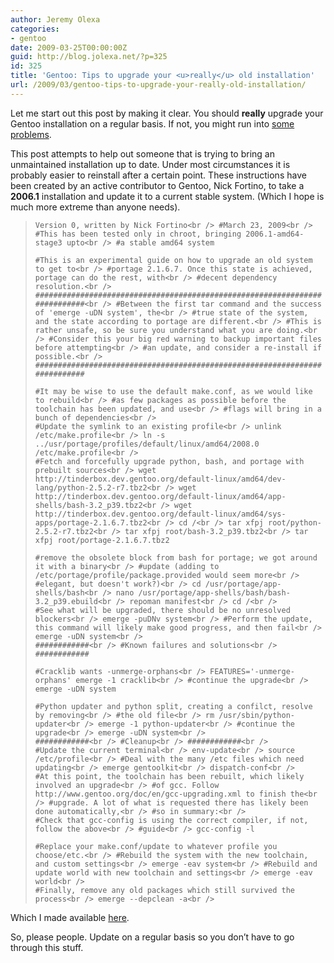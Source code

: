 ```yaml
---
author: Jeremy Olexa
categories:
- gentoo
date: 2009-03-25T00:00:00Z
guid: http://blog.jolexa.net/?p=325
id: 325
title: 'Gentoo: Tips to upgrade your <u>really</u> old installation'
url: /2009/03/gentoo-tips-to-upgrade-your-really-old-installation/
---
```


Let me start out this post by making it clear. You should **really** upgrade your Gentoo installation on a regular basis. If not, you might run into [some][1] [problems][2].

This post attempts to help out someone that is trying to bring an unmaintained installation up to date. Under most circumstances it is probably easier to reinstall after a certain point. These instructions have been created by an active contributor to Gentoo, Nick Fortino, to take a **2006.1** installation and update it to a current stable system. (Which I hope is much more extreme than anyone needs).

> `Version 0, written by Nick Fortino<br />
#March 23, 2009<br />
#This has been tested only in chroot, bringing 2006.1-amd64-stage3 upto<br />
#a stable amd64 system`
> 
> `#This is an experimental guide on how to upgrade an old system to get to<br />
#portage 2.1.6.7. Once this state is achieved, portage can do the rest, with<br />
#decent dependency resolution.<br />
`  
> `###########################################################################<br />
#Between the first tar command and the success of 'emerge -uDN system', the<br />
#true state of the system, and the state according to portage are different.<br />
#This is rather unsafe, so be sure you understand what you are doing.<br />
#Consider this your big red warning to backup important files before attempting<br />
#an update, and consider a re-install if possible.<br />
###########################################################################`
> 
> `#It may be wise to use the default make.conf, as we would like to rebuild<br />
#as few packages as possible before the toolchain has been updated, and use<br />
#flags will bring in a bunch of dependencies<br />
`  
> `#Update the symlink to an existing profile<br />
unlink /etc/make.profile<br />
ln -s ../usr/portage/profiles/default/linux/amd64/2008.0 /etc/make.profile<br />
`  
> `#Fetch and forcefully upgrade python, bash, and portage with prebuilt sources<br />
wget http://tinderbox.dev.gentoo.org/default-linux/amd64/dev-lang/python-2.5.2-r7.tbz2<br />
wget http://tinderbox.dev.gentoo.org/default-linux/amd64/app-shells/bash-3.2_p39.tbz2<br />
wget http://tinderbox.dev.gentoo.org/default-linux/amd64/sys-apps/portage-2.1.6.7.tbz2<br />
cd /<br />
tar xfpj root/python-2.5.2-r7.tbz2<br />
tar xfpj root/bash-3.2_p39.tbz2<br />
tar xfpj root/portage-2.1.6.7.tbz2`
> 
> `#remove the obsolete block from bash for portage; we got around it with a binary<br />
#update (adding to /etc/portage/profile/package.provided would seem more<br />
#elegant, but doesn't work?)<br />
cd /usr/portage/app-shells/bash<br />
nano /usr/portage/app-shells/bash/bash-3.2_p39.ebuild<br />
repoman manifest<br />
cd /<br />
`  
> `#See what will be upgraded, there should be no unresolved blockers<br />
emerge -puDNv system<br />
#Perform the update, this command will likely make good progress, and then fail<br />
emerge -uDN system<br />
`  
> `############<br />
#Known failures and solutions<br />
############`
> 
> `#Cracklib wants -unmerge-orphans<br />
FEATURES='-unmerge-orphans' emerge -1 cracklib<br />
#continue the upgrade<br />
emerge -uDN system`
> 
> `#Python updater and python split, creating a confilct, resolve by removing<br />
#the old file<br />
rm /usr/sbin/python-updater<br />
emerge -1 python-updater<br />
#continue the upgrade<br />
emerge -uDN system<br />
`  
> `############<br />
#Cleanup<br />
############<br />
`  
> `#Update the current terminal<br />
env-update<br />
source /etc/profile<br />
#Deal with the many /etc files which need updating<br />
emerge gentoolkit<br />
dispatch-conf<br />
`  
> `#At this point, the toolchain has been rebuilt, which likely involved an upgrade<br />
#of gcc. Follow http://www.gentoo.org/doc/en/gcc-upgrading.xml to finish the<br />
#upgrade. A lot of what is requested there has likely been done automatically,<br />
#so in summary:<br />
`  
> `#Check that gcc-config is using the correct compiler, if not, follow the above<br />
#guide<br />
gcc-config -l`
> 
> `#Replace your make.conf/update to whatever profile you choose/etc.<br />
#Rebuild the system with the new toolchain, and custom settings<br />
emerge -eav system<br />
#Rebuild and update world with new toolchain and settings<br />
emerge -eav world<br />
`  
> `#Finally, remove any old packages which still survived the process<br />
emerge --depclean -a<br />
`

Which I made available [here][3].

So, please people. Update on a regular basis so you don&#8217;t have to go through this stuff.

 [1]: http://bugs.gentoo.org/263521
 [2]: http://forums.gentoo.org/viewtopic-t-748073-start-0-postdays-0-postorder-asc-highlight-.html?sid=221191716d0fd211eec30535cd64cad3
 [3]: http://dev.gentoo.org/~darkside/perm/update-old-host.sh